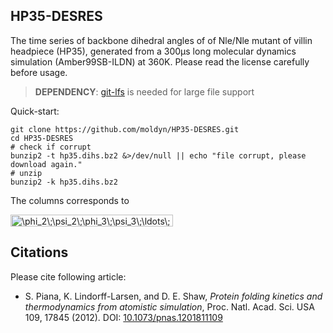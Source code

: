 ## HP35-DESRES
The time series of backbone dihedral angles of of Nle/Nle mutant of villin headpiece (HP35), generated from a 300μs long molecular dynamics simulation (Amber99SB-ILDN) at 360K. Please read the license carefully before usage.

> **DEPENDENCY**: [git-lfs](https://git-lfs.github.com) is needed for large file support

Quick-start:
``` 
git clone https://github.com/moldyn/HP35-DESRES.git
cd HP35-DESRES
# check if corrupt
bunzip2 -t hp35.dihs.bz2 &>/dev/null || echo "file corrupt, please download again."
# unzip
bunzip2 -k hp35.dihs.bz2

```

The columns corresponds to

<img src="http://www.sciweavers.org/tex2img.php?eq=%5Cphi_2%5C%3B%5Cpsi_2%5C%3B%5Cphi_3%5C%3B%5Cpsi_3%5C%3B%5Cldots%5C%3B%5Cphi_%7B33%7D%5C%3B%5Cpsi_%7B33%7D%5C%3B%5Cphi_%7B34%7D%5C%3B%5Cpsi_%7B34%7D&bc=White&fc=Black&im=jpg&fs=12&ff=arev&edit=0" align="center" border="0" alt="\phi_2\;\psi_2\;\phi_3\;\psi_3\;\ldots\;\phi_{33}\;\psi_{33}\;\phi_{34}\;\psi_{34}" width="260" height="19" />

## Citations
Please cite following article:
  - S. Piana, K. Lindorff-Larsen, and D. E. Shaw, *Protein folding kinetics and thermodynamics from atomistic simulation*,
    Proc. Natl. Acad. Sci. USA 109, 17845 (2012).
    DOI: [10.1073/pnas.1201811109](https://doi.org/10.1073/pnas.1201811109)
